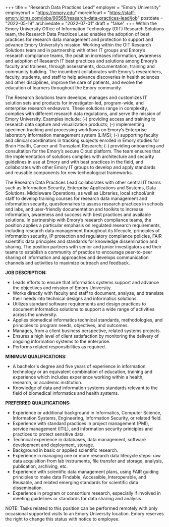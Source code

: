 +++
title = "Research Data Practices Lead"
employer = "Emory University"
employerurl = "https://emory.edu"
moreinfourl = "https://staff-emory.icims.com/jobs/90565/research-data-practices-lead/job"
postdate = "2022-05-19"
archivedate = "2022-07-01"
draft = "false"
+++
Within the Emory University Office of Information Technology (OIT) Research Solutions team, the Research Data Practices Lead enables the adoption of best practices for research data management and protection to support and advance Emory University’s mission. Working within the OIT Research Solutions team and in partnership with other IT groups and Emory’s research compliance teams, the position increases information, awareness and adoption of Research IT best practices and solutions among Emory’s faculty and trainees, through assessments, documentation, training and community building. The incumbent collaborates with Emory’s researchers, faculty, students, and staff to help advance discoveries in health sciences and other disciplines, improve the care of patients, and evolve the education of learners throughout the Emory community.

The Research Solutions team develops, manages and customizes IT solution sets and products for investigator-led, program-wide, and enterprise research endeavors. These solutions range in complexity, complies with different research data regulations, and serve the mission of Emory University. Examples include: (-) providing access and training to research data capture and visualization products; (-) implementing specimen tracking and processing workflows on Emory’s Enterprise laboratory information management system (LIMS); (-) supporting faculty and clinical coordinators in tracking subjects enrolled in Emory studies for Brain Health, Cancer and Transplant Research; (-) providing onboarding and consultation for the Emory’s secure Cloud platform. The team ensures that the implementation of solutions complies with architecture and security guidelines in use at Emory and with best practices in the field, and collaborates with other Emory IT groups to develop and apply standards and reusable components for new technological frameworks.

 The Research Data Practices Lead collaborates with other central IT teams such as Information Security, Enterprise Applications and Systems, Data Solutions, Middleware Operations, as well as Libraries, local school/unit staff to develop training courses for research data management and information security, questionnaires to assess research practices in schools and labs, and user-friendly documentation and toolkits to increase information, awareness and success with best practices and available solutions. In partnership with Emory’s research compliance teams, the position applies a particular emphasis on regulated research requirements, including research data management throughout its lifecycle, principles of information security, IP protection and regulatory compliance policies, FAIR scientific data principles and standards for knowledge dissemination and sharing. The position partners with senior and junior investigators and their teams to establish a community of practice to encourage peer-to-peer sharing of information and approaches and develops communication channels and activities to maximize outreach and feedback.

**JOB DESCRIPTION:**

- Leads efforts to ensure that informatics systems support and advance the objectives and mission of Emory University.
- Works directly with faculty and staff to document, analyze, and translate their needs into technical designs and informatics solutions.
- Utilizes standard software requirements and design practices to document informatics solutions to support a wide range of activities across the university.
- Applies biomedical informatics technical standards, methodologies, and principles to program needs, objectives, and outcomes.
- Manages, from a client business perspective, related systems projects.
- Ensures a high level of client satisfaction by monitoring the delivery of ongoing information systems to the enterprise.
- Performs related responsibilities as required.

**MINIMUM QUALIFICATIONS:**

- A bachelor's degree and five years of experience in information technology or an equivalent combination of education, training and experience which includes experience working within a health, research, or academic institution.
- Knowledge of data and information systems standards relevant to the field of biomedical informatics and health systems.

**PREFERRED QUALIFICATIONS:**

- Experience or additional background in Informatics, Computer Science, Information Systems, Engineering, Information Security, or related field.
- Experience with standard practices in project management (PMI), service management (ITIL), and information security principles and practices to protect sensitive data.
- Technical experience in databases, data management, software development and deployment, storage.
- Background in basic or applied scientific research.
- Experience in managing one or more research data lifecycle steps: raw data acquisition from lab instruments, file transfer and storage, analysis, publication, archiving, etc.
- Experience with scientific data management plans, using FAIR guiding principles to make data Findable, Accessible, Interoperable, and Reusable, and related emerging standards for scientific data dissemination.
- Experience in program or consortium research, especially if involved in meeting guidelines or standards for data sharing and analysis

NOTE: Tasks related to this position can be performed remotely with only occasional supported visits to an Emory University location.  Emory reserves the right to change this status with notice to employee.
